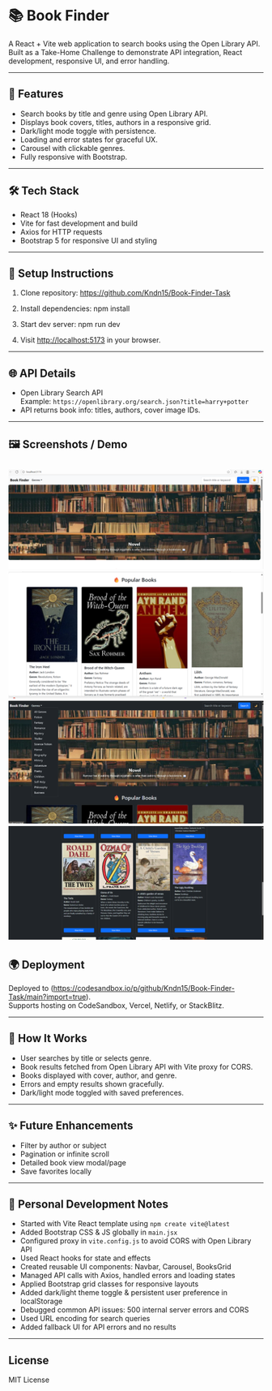 # 📚 Book Finder

A React + Vite web application to search books using the Open Library API.  
Built as a Take-Home Challenge to demonstrate API integration, React development, responsive UI, and error handling.

---

## 🚀 Features

- Search books by title and genre using Open Library API.
- Displays book covers, titles, authors in a responsive grid.
- Dark/light mode toggle with persistence.
- Loading and error states for graceful UX.
- Carousel with clickable genres.
- Fully responsive with Bootstrap.

---

## 🛠 Tech Stack

- React 18 (Hooks)
- Vite for fast development and build
- Axios for HTTP requests
- Bootstrap 5 for responsive UI and styling

---

## 📂 Setup Instructions

1. Clone repository:
https://github.com/Kndn15/Book-Finder-Task

2. Install dependencies:
npm install 

3. Start dev server:
npm run dev


4. Visit [http://localhost:5173](http://localhost:5173) in your browser.

---

## 🌐 API Details

- Open Library Search API  
Example: `https://openlibrary.org/search.json?title=harry+potter`
- API returns book info: titles, authors, cover image IDs.

---

## 🖼 Screenshots / Demo

![Header](Header.png)
![BookGrid](BookGrid.png)
![GenreFilters](Genre.png)
![Books](Books.png)
---

## 🌍 Deployment

Deployed to (https://codesandbox.io/p/github/Kndn15/Book-Finder-Task/main?import=true).  
Supports hosting on CodeSandbox, Vercel, Netlify, or StackBlitz.

---

## 📘 How It Works

- User searches by title or selects genre.
- Book results fetched from Open Library API with Vite proxy for CORS.
- Books displayed with cover, author, and genre.
- Errors and empty results shown gracefully.
- Dark/light mode toggled with saved preferences.

---

## ✨ Future Enhancements

- Filter by author or subject
- Pagination or infinite scroll
- Detailed book view modal/page
- Save favorites locally

---

## 📓 Personal Development Notes

- Started with Vite React template using `npm create vite@latest`
- Added Bootstrap CSS & JS globally in `main.jsx`
- Configured proxy in `vite.config.js` to avoid CORS with Open Library API
- Used React hooks for state and effects
- Created reusable UI components: Navbar, Carousel, BooksGrid
- Managed API calls with Axios, handled errors and loading states
- Applied Bootstrap grid classes for responsive layouts
- Added dark/light theme toggle & persistent user preference in localStorage
- Debugged common API issues: 500 internal server errors and CORS
- Used URL encoding for search queries
- Added fallback UI for API errors and no results

---

## License

MIT License
